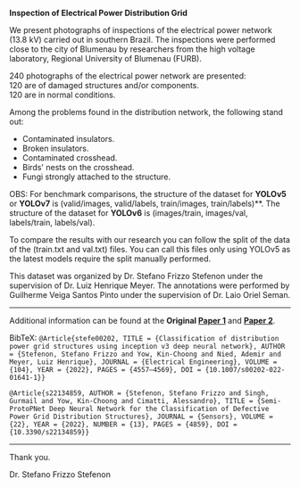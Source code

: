 **Inspection of Electrical Power Distribution Grid**

We present photographs of inspections of the electrical power network (13.8 kV) carried out in southern Brazil. The inspections were performed close to the city of Blumenau by researchers from the high voltage laboratory, Regional University of Blumenau (FURB). 

240 photographs of the electrical power network are presented:  
120 are of damaged structures and/or components.  
120 are in normal conditions.    
 
Among the problems found in the distribution network, the following stand out:
* Contaminated insulators.
* Broken insulators.
* Contaminated crosshead.
* Birds' nests on the crosshead.
* Fungi strongly attached to the structure. 

OBS: For benchmark comparisons, the structure of the dataset for **YOLOv5** or **YOLOv7** is (valid/images, valid/labels, train/images, train/labels)**.
The structure of the dataset for **YOLOv6** is (images/train, images/val, labels/train, labels/val).

To compare the results with our research you can follow the split of the data of the (train.txt and val.txt) files. You can call this files only using YOLOv5 as the latest models require the split manually performed.

This dataset was organized by Dr. Stefano Frizzo Stefenon under the supervision of Dr. Luiz Henrique Meyer.
The annotations were performed by Guilherme Veiga Santos Pinto under the supervision of Dr. Laio Oriel Seman.

---

Additional information can be found at the **Original [Paper 1](https://doi.org/10.1007/s00202-022-01641-1)** and **[Paper 2](https://doi.org/10.3390/s22134859)**.

BibTeX:
`@Article{stefe00202, TITLE = {Classification of distribution power grid structures using inception v3 deep neural network}, AUTHOR = {Stefenon, Stefano Frizzo and Yow, Kin-Choong and Nied, Ademir and Meyer, Luiz Henrique}, JOURNAL = {Electrical Engineering}, VOLUME = {104}, YEAR = {2022}, PAGES = {4557–4569}, DOI = {10.1007/s00202-022-01641-1}}`

`@Article{s22134859, AUTHOR = {Stefenon, Stefano Frizzo and Singh, Gurmail and Yow, Kin-Choong and Cimatti, Alessandro}, TITLE = {Semi-ProtoPNet Deep Neural Network for the Classification of Defective Power Grid Distribution Structures}, JOURNAL = {Sensors}, VOLUME = {22}, YEAR = {2022}, NUMBER = {13}, PAGES = {4859}, DOI = {10.3390/s22134859}}`

---

Thank you.

Dr. Stefano Frizzo Stefenon
